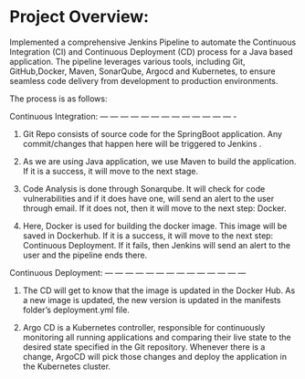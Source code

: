 # Project Overview:

Implemented a comprehensive Jenkins Pipeline to automate the Continuous Integration (CI) and Continuous Deployment (CD) process for a Java based application. 
The pipeline leverages various tools, including Git, GitHub,Docker, Maven, SonarQube, Argocd and Kubernetes, to ensure seamless code delivery from development to production environments.


The process is as follows:

Continuous Integration:
— — — — — — — — — — — — — -

1. Git Repo consists of source code for the SpringBoot application. Any commit/changes that happen here will be triggered to Jenkins .

2. As we are using Java application, we use Maven to build the application. If it is a success, it will move to the next stage.

3. Code Analysis is done through Sonarqube. It will check for code vulnerabilities and if it does have one, will send an alert to the user through email. If it does not, then it will move to the next step: Docker.

4. Here, Docker is used for building the docker image. This image will be saved in Dockerhub. If it is a success, it will move to the next step: Continuous Deployment. If it fails, then Jenkins will send an alert to the user and the pipeline ends there.

Continuous Deployment:
— — — — — — — — — — — — — —

1. The CD will get to know that the image is updated in the Docker Hub. As a new image is updated, the new version is updated in the manifests folder’s deployment.yml file.

2. Argo CD is a Kubernetes controller, responsible for continuously monitoring all running applications and comparing their live state to the desired state specified in the Git repository. Whenever there is a change, ArgoCD will pick those changes and deploy the application in the Kubernetes cluster.
